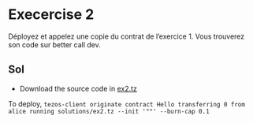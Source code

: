 # Execercise 2

Déployez et appelez une copie du contrat de l’exercice 1. Vous trouverez son code sur better call dev.

## Sol
- Download the source code in [ex2.tz](ex2.tz)

To deploy,
``
  tezos-client originate contract Hello transferring 0 from alice running solutions/ex2.tz --init '""' --burn-cap 0.1
``
